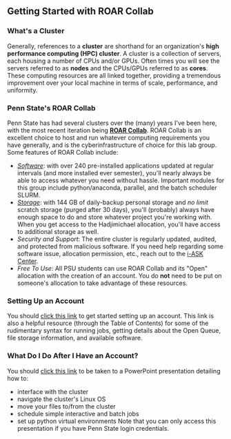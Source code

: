 ## Getting Started with ROAR Collab

### What's a Cluster
Generally, references to a **cluster** are shorthand for an organization's **high performance computing (HPC) cluster**. A cluster is a collection of servers, each housing a number of CPUs and/or GPUs. Often times you will see the servers referred to as **nodes** and the CPUs/GPUs referred to as **cores**. These computing resources are all linked together, providing a tremendous improvement over your local machine in terms of scale, performance, and uniformity.

### Penn State's ROAR Collab
Penn State has had several clusters over the (many) years I've been here, with the most recent iteration being [**ROAR Collab**](https://www.icds.psu.edu/roar-collab/). ROAR Collab is an excellent choice to host and run whatever computing requirements you have generally, and is the cyberinfrastructure of choice for this lab group. Some features of ROAR Collab include:
* [*Software*](https://www.icds.psu.edu/computing-services/software/): with over 240 pre-installed applications updated at regular intervals (and more installed ever semester), you'll nearly always be able to access whatever you need without hassle. Important modules for this group include python/anaconda, parallel, and the batch scheduler SLURM.
* [*Storage*](https://www.icds.psu.edu/file-storage-on-roar-collab/): with 144 GB of daily-backup personal storage and *no limit* scratch storage (purged after 30 days), you'll (probably) always have enough space to do and store whatever project you're working with. When you get access to the Hadjimichael allocation, you'll have access to additional storage as well.
* *Security and Support*: The entire cluster is regularly updated, audited, and protected from malicious software. If you need help regarding some software issue, allocation permission, etc., reach out to the [i-ASK Center](https://www.icds.psu.edu/support/). 
* *Free To Use*: All PSU students can use ROAR Collab and its "Open" allocation with the creation of an account. You do **not** need to be put on someone's allocation to take advantage of these resources.

### Setting Up an Account
You should [click this link](https://www.icds.psu.edu/roar-collab-user-guide/) to get started setting up an account. This link is also a helpful resource (through the Table of Contents) for some of the rudimentary syntax for running jobs, getting details about the Open Queue, file storage information, and available software.

### What Do I Do After I Have an Account?
You should [click this link](https://pennstateoffice365-my.sharepoint.com/:p:/r/personal/azh5924_psu_edu/Documents/Hadjimichael%20Group%20Materials/Presentations_repository/ClusterTraining.pptx?d=w9bc7a237922341b98927cc4d7dd098b1&csf=1&web=1&e=QVLMad) to be taken to a PowerPoint presentation detailing how to: 
* interface with the cluster
* navigate the cluster's Linux OS 
* move your files to/from the cluster
* schedule simple interactive and batch jobs
* set up python virtual environments
Note that you can only access this presentation if you have Penn State login credentials.
